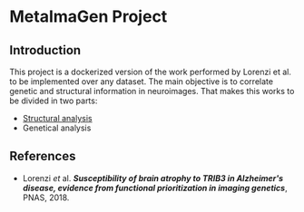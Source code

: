 # MetaImaGen Project

## Introduction
This project is a dockerized version of the work performed by Lorenzi et al. to be implemented over any dataset. The main objective is to correlate genetic and structural information in neuroimages. That makes this works to be divided in two parts:
* [Structural analysis](/about)
* Genetical analysis


## References

* Lorenzi *et* al. **_Susceptibility of brain atrophy to TRIB3 in Alzheimer's disease, evidence from functional prioritization in imaging genetics_**, PNAS, 2018.